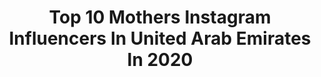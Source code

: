 ---
title: Top 10 Mothers Instagram Influencers In United Arab Emirates In 2020
description: >-
  Find top mothers Instagram influencers in United Arab Emirates in 2020. Most popular hashtags: #lifestyle #dubaiblogger #motherhood #fashionblogger.
platform: Instagram
profiles:
  - username: "diana_alkadri"
    fullname: >-
      Diana Alkadri | ديانا القادري
    location: "United Arab Emirates"
    followers: 41659
    engagement: 834
    commentsToLikes: 0.018913
    avatar: "https://scontent-gmp1-1.cdninstagram.com/v/t51.2885-19/s320x320/88316190_481640936050304_388421577936470016_n.jpg?_nc_ht=scontent-gmp1-1.cdninstagram.com&_nc_ohc=76mIIFmjKJ4AX9_ScuL&oh=2f1b2c4a51a228b993fef341eb791689&oe=5E9B84F9"
    verified: false
    hashtags: "#mommytobe, #mensfashion, #instagood, #parenting"
  - username: "shahad_alkhattab"
    fullname: >-
      شهد الخطاب 🇮🇶
    location: "United Arab Emirates"
    followers: 609415
    engagement: 563
    commentsToLikes: 0.021786
    avatar: "https://scontent-lhr8-1.cdninstagram.com/v/t51.2885-19/s320x320/90753504_640620469818143_8021543765418180608_n.jpg?_nc_ht=scontent-lhr8-1.cdninstagram.com&_nc_ohc=dWBBwhjpmzsAX-C7Jfm&oh=fd4ac4051593651690c281733eb0f402&oe=5EB99785"
    verified: false
    hashtags: "#shein"
  - username: "nina.ali"
    fullname: >-
      LipstickMommy
    location: "United Arab Emirates"
    followers: 621088
    engagement: 77
    commentsToLikes: 0.028802
    avatar: "https://scontent-ams4-1.cdninstagram.com/v/t51.2885-19/s320x320/81045004_1342771032588747_1282030420547862528_n.jpg?_nc_ht=scontent-ams4-1.cdninstagram.com&_nc_ohc=zebJXN7z3GAAX9v4qWu&oh=808cd5fc3880fdffa0a02556cf23de85&oe=5EB63FF9"
    verified: true
    hashtags: "#levelup, #validation, #meghantrainor, #vday"
  - username: "theshubhankitsharma"
    fullname: >-
      SHUBHANKIT SHARMA
    location: "United Arab Emirates"
    followers: 113362
    engagement: 1787
    commentsToLikes: 0.121749
    avatar: "https://scontent-lhr8-1.cdninstagram.com/v/t51.2885-19/s320x320/92996783_229181921627310_7937401722547208192_n.jpg?_nc_ht=scontent-lhr8-1.cdninstagram.com&_nc_ohc=sxqMY7Xuf_UAX-vOk09&oh=90ebdba3742bfa82fbf7e4d721a06159&oe=5EBB9762"
    verified: false
    hashtags: "#latepost, #teamking, #travel, #newlifetour"
  - username: "thealaakh"
    fullname: >-
      آلاء الحارثي • Ala’a
    location: "United Arab Emirates"
    followers: 10667
    engagement: 812
    commentsToLikes: 0.131691
    avatar: "https://scontent-atl3-1.cdninstagram.com/v/t51.2885-19/s320x320/79958195_2798263446897598_2215503491743350784_n.jpg?_nc_ht=scontent-atl3-1.cdninstagram.com&_nc_ohc=ud4KV7bXR44AX-zEqWc&oh=e5503e99be8ff19b1215bb970c9da0c8&oe=5EBAC361"
    verified: false
    hashtags: "#uaenationbrand, #majedphotosf, #motherhood, #arabpx"
  - username: "zainabmsadiq"
    fullname: >-
      zainab
    location: "United Arab Emirates"
    followers: 47229
    engagement: 699
    commentsToLikes: 0.022417
    avatar: "https://scontent-lht6-1.cdninstagram.com/v/t51.2885-19/s320x320/69475559_899750653738056_4774653656211390464_n.jpg?_nc_ht=scontent-lht6-1.cdninstagram.com&_nc_ohc=HekFqVTfa6IAX_-u7HP&oh=6830aed78354274d3a3185bb36f545b7&oe=5EB89956"
    verified: false
    hashtags: "#isolationbaking, #mydailymakeup, #beautybloggersuk, #arket"
  - username: "medinamaste"
    fullname: >-
      Sarah Medina | Yoga Teacher
    location: "United Arab Emirates"
    followers: 30889
    engagement: 226
    commentsToLikes: 0.104584
    avatar: "https://scontent-atl3-1.cdninstagram.com/v/t51.2885-19/s320x320/65471474_597565194067873_4649229650411651072_n.jpg?_nc_ht=scontent-atl3-1.cdninstagram.com&_nc_ohc=vxdZ7hHMNegAX-meqrK&oh=39726ac99876387300bbf66e867dfe4a&oe=5EB8FBC4"
    verified: false
    hashtags: "#representreality, #heart, #covid19, #ashtanga"
  - username: "lenaluneva_dxb"
    fullname: >-
      𝐿𝑒𝓃𝒶 𝐿𝓊𝓃𝑒𝓋𝒶
    location: "United Arab Emirates"
    followers: 76706
    engagement: 182
    commentsToLikes: 0.091975
    avatar: "https://scontent-atl3-1.cdninstagram.com/v/t51.2885-19/s320x320/49803767_327896544732050_1014062823925350400_n.jpg?_nc_ht=scontent-atl3-1.cdninstagram.com&_nc_ohc=eyG2WLw0_R0AX8Cc1Db&oh=114dab0f4f838ad8de2fc6cca746a279&oe=5EB9B314"
    verified: false
    hashtags: "#dressup, #lifestyleblogger, #nightout, #dubaibeautyblogger"
  - username: "vivianhawat"
    fullname: >-
      Vivian Hawat
    location: "United Arab Emirates"
    followers: 19219
    engagement: 1314
    commentsToLikes: 0.014127
    avatar: "https://scontent-ams4-1.cdninstagram.com/v/t51.2885-19/s320x320/82531765_865098887244307_5424174108617211904_n.jpg?_nc_ht=scontent-ams4-1.cdninstagram.com&_nc_ohc=2I__XbWOt74AX9CWhR6&oh=d853cbd2d10a6b9d282309dd33ef600b&oe=5EBA586E"
    verified: false
    hashtags: "#familytime, #roadtrip, #whydis, #mynights"
  - username: "zoyashoukatbutt"
    fullname: >-
      ZOYA👑
    location: "United Arab Emirates"
    followers: 13278
    engagement: 508
    commentsToLikes: 0.252001
    avatar: "https://scontent-lhr8-1.cdninstagram.com/v/t51.2885-19/s320x320/69025243_475112626658940_1915827190956556288_n.jpg?_nc_ht=scontent-lhr8-1.cdninstagram.com&_nc_ohc=OdhcgE6ka9oAX_7rfyV&oh=33dd753164c6d91b66817d25b253f878&oe=5EBB11E1"
    verified: false
    hashtags: "#womencare, #uaeblogger, #makeup, #glitter"
---